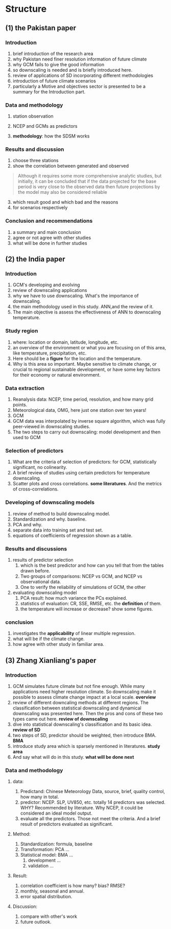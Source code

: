 # Structure


## (1) the Pakistan paper

### Introduction
1. brief introduction of the research area
2. why Pakistan need finer resolution information of future climate
3. why GCM fails to give the good information
3. so downscaling is needed and is briefly introduced here.
5. review of applications of SD incorporating different methodologies
6. introduction of future climate scenarios
7. particularly a Motive and objectives sector is presented to be a summary for the Introduction part.
   
### Data and methodology
1. station observation
2. NCEP and GCMs as predictors

3. **methodology**: 
how the SDSM works


### Results and discussion
1. choose three stations
2. show the correlation between generated and observed
>Although it requires some more comprehensive analytic studies, but initially, it can be concluded that if the data projected for the base period is very close to the observed data then future projections by the model may also be considered reliable 
3. which result good and which bad and the reasons
4. for scenarios respectively

### Conclusion and recommendations
1. a summary and main conclusion
2. agree or not agree with other studies
3. what will be done in further studies


## (2) the India paper

### Introduction
1. GCM's developing and evolving
2. review of downscaling applications
3. why we have to use downscaling. What's the importance of downscaling.
4. the main methodology used in this study. ANN,and the review of it.
5. The main objective is assess the effectiveness of ANN to downscaling temperature.

### Study region
1. where: location or domain, latitude, longitude, etc.
2. an overview of the environment or what you are focusing on of this area, like temperature, precipitation, etc.
3. Here should be a **figure** for the location and the temperature.
4. Why is this area so important. Maybe sensitive to climate change, or crucial to regional sustainable development, or have some key factors for their economy or natural environment.

### Data extraction
1. Reanalysis data: NCEP, time period, resolution, and how many grid points.
2. Meteorological data, OMG, here just one station over ten years!
3. GCM 
4. GCM data was interpolated by inverse square algorithm, which was fully peer-viewed in downscaling studies.
5. The two steps to carry out downscaling: model development and then used to GCM

### Selection of predictors
1. What are the criteria of selection of predictors: for GCM, statistically significant, no colinearity.
2. A brief review of studies using certain predictors for temperature downscaling.
3. Scatter plots and cross correlations. **some literatures**. And the metrics of cross-correlations.

### Developing of downscaling models
1. review of method to build downscaling model.
2. Standardization and why. baseline.
3. PCA and why.
4. separate data into training set and test set.
5. equations of coefficients of regression shown as a table.

### Results and discussions
1. results of predictor selection
    1. which is the best predictor and how can you tell that from the tables drawn before.
    2. Two groups of comparisons: NCEP vs GCM, and NCEP vs observational data.  
    3. One to verify the reliability of simulations of GCM, the other 
2. evaluating downscaling model
    1. PCA result: how much variance the PCs explained.
    2. statistics of evaluation: CR, SSE, RMSE, etc. the **definition** of them.
    3. the temperature will increase or decrease? show some figures.

### conclusion
1. investigates the **applicability** of linear multiple regression.
2. what will be if the climate change.
3. how agree with other study in familiar area.


## (3) Zhang Xianliang's paper

### Introduction
1. GCM simulates future climate but not fine enough. While many applications need higher resolution climate. So downscaling make it possible to assess climate change impact at a local scale. **overview**
2. review of different downcaling methods at different regions. The classification between statistical downscaling and dynamical downscaling was presented here. Then the pros and cons of these two types came out here. **review of downscaling**
3. dive into statistical downscaling's classification and its basic idea. **review of SD**
4. two steps of SD, predictor should be weighted, then introduce BMA. **BMA**
5. introduce study area which is sparsely mentioned in literatures. **study area**
6. And say what will do in this study. **what will be done next**

### Data and methodology
1. data:
    1. Predictand: Chinese Meteorology Data, source, brief, quality control, how many in total.
    2. predictor: NCEP. SLP, UV850, etc. totally 14 predictors was selected. WHY? Recommended by literature. Why NCEP, it could be considered an ideal model output.  
    3. evaluate all the predictors. Those not meet the criteria. And a brief result of predictors evaluated as significant.

2. Method:
    1. Standardization: formula, baseline
    2. Transformation: PCA ...
    3. Statistical model: BMA ...
        1. development ...
        2. validation ...

3. Result:
    1. correlation coefficient is how many? bias? RMSE?
    2. monthly, seasonal and annual.
    3. error spatial distribution.

4. Discussion:
    1. compare with other's work
    2. future outlook.  










